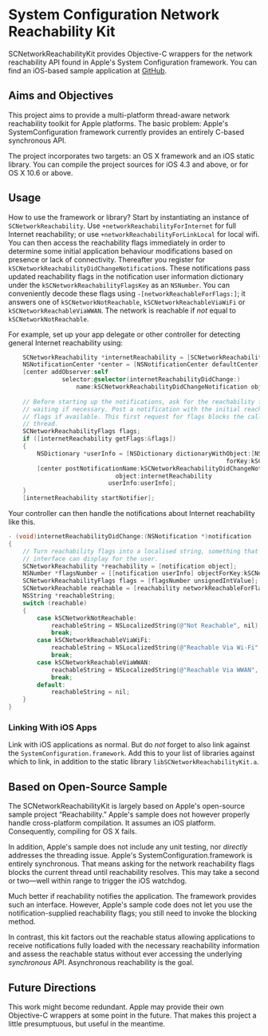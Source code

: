 # System Configuration Network Reachability Kit

SCNetworkReachabilityKit provides Objective-C wrappers for the network reachability API found in Apple's System Configuration framework. You can find an iOS-based sample application at [GitHub](https://github.com/royratcliffe/SCNetworkReachability).

## Aims and Objectives

This project aims to provide a multi-platform thread-aware network reachability toolkit for Apple platforms. The basic problem: Apple's SystemConfiguration framework currently provides an entirely C-based synchronous API.

The project incorporates two targets: an OS X framework and an iOS static library. You can compile the project sources for iOS 4.3 and above, or for OS X 10.6 or above.

## Usage

How to use the framework or library? Start by instantiating an instance of `SCNetworkReachability`. Use `+networkReachabilityForInternet` for full Internet reachability; or use `+networkReachabilityForLinkLocal` for local wifi. You can then access the reachability flags immediately in order to determine some initial application behaviour modifications based on presence or lack of connectivity. Thereafter you register for `kSCNetworkReachabilityDidChangeNotification`s. These notifications pass updated reachability flags in the notification user information dictionary under the `kSCNetworkReachabilityFlagsKey` as an `NSNumber`. You can conveniently decode these flags using `-[networkReachableForFlags:]`; it answers one of `kSCNetworkNotReachable`, `kSCNetworkReachableViaWiFi` or `kSCNetworkReachableViaWWAN`. The network is reachable if _not_ equal to `kSCNetworkNotReachable`.

For example, set up your app delegate or other controller for detecting general Internet reachability using:

```objective-c
	SCNetworkReachability *internetReachability = [SCNetworkReachability networkReachabilityForInternet];
	NSNotificationCenter *center = [NSNotificationCenter defaultCenter];
	[center addObserver:self
			   selector:@selector(internetReachabilityDidChange:)
				   name:kSCNetworkReachabilityDidChangeNotification object:nil];
	
	// Before starting up the notifications, ask for the reachability flags,
	// waiting if necessary. Post a notification with the initial reachability
	// flags if available. This first request for flags blocks the calling
	// thread.
	SCNetworkReachabilityFlags flags;
	if ([internetReachability getFlags:&flags])
	{
		NSDictionary *userInfo = [NSDictionary dictionaryWithObject:[NSNumber numberWithUnsignedInt:flags]
															 forKey:kSCNetworkReachabilityFlagsKey];
		[center postNotificationName:kSCNetworkReachabilityDidChangeNotification
							  object:internetReachability
							userInfo:userInfo];
	}
	[internetReachability startNotifier];
```

Your controller can then handle the notifications about Internet reachability like this.

```objective-c
- (void)internetReachabilityDidChange:(NSNotification *)notification
{
	// Turn reachability flags into a localised string, something that the
	// interface can display for the user.
	SCNetworkReachability *reachability = [notification object];
	NSNumber *flagsNumber = [[notification userInfo] objectForKey:kSCNetworkReachabilityFlagsKey];
	SCNetworkReachabilityFlags flags = [flagsNumber unsignedIntValue];
	SCNetworkReachable reachable = [reachability networkReachableForFlags:flags];
	NSString *reachableString;
	switch (reachable)
	{
		case kSCNetworkNotReachable:
			reachableString = NSLocalizedString(@"Not Reachable", nil);
			break;
		case kSCNetworkReachableViaWiFi:
			reachableString = NSLocalizedString(@"Reachable Via Wi-Fi", nil);
			break;
		case kSCNetworkReachableViaWWAN:
			reachableString = NSLocalizedString(@"Reachable Via WWAN", nil);
			break;
		default:
			reachableString = nil;
	}
}
```

### Linking With iOS Apps

Link with iOS applications as normal. But do _not_ forget to also link against the `SystemConfiguration.framework`. Add this to your list of libraries against which to link, in addition to the static library `libSCNetworkReachabilityKit.a`.

## Based on Open-Source Sample

The SCNetworkReachabilityKit is largely based on Apple's open-source sample project “Reachability.” Apple's sample does not however properly handle cross-platform compilation. It assumes an iOS platform. Consequently, compiling for OS X fails.

In addition, Apple's sample does not include any unit testing, nor _directly_ addresses the threading issue. Apple's SystemConfiguration.framework is entirely synchronous. That means asking for the network reachability flags blocks the current thread until reachability resolves. This may take a second or two—well within range to trigger the iOS watchdog.

Much better if reachability notifies the application. The framework provides such an interface. However, Apple's sample code does not let you use the notification-supplied reachability flags; you still need to invoke the blocking method.

In contrast, this kit factors out the reachable status allowing applications to receive notifications fully loaded with the necessary reachability information and assess the reachable status without ever accessing the underlying _synchronous_ API. Asynchronous reachability is the goal.

## Future Directions

This work might become redundant. Apple may provide their own Objective-C wrappers at some point in the future. That makes this project a little presumptuous, but useful in the meantime.
